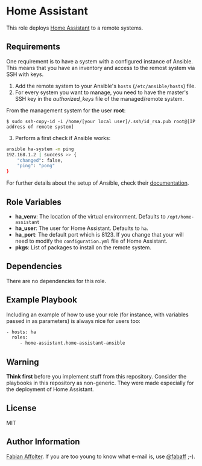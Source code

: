 Home Assistant
==============

This role deploys [Home Assistant](https://home-assistant.io/) to a remote systems.

Requirements
------------

One requirement is to have a system with a configured instance of Ansible. This means that you have an inventory and access to the remost system via SSH with keys.

1. Add the remote system to your Ansible's `hosts` (`/etc/ansible/hosts`) file.
2. For every system you want to manage, you need to have the master's SSH key in the *authorized_keys* file of the managed/remote system.

From the management system for the user **root**:

```
$ sudo ssh-copy-id -i /home/[your local user]/.ssh/id_rsa.pub root@[IP address of remote system]
```

3. Perform a first check if Ansible works:

```bash
ansible ha-system -m ping
192.168.1.2 | success >> {
    "changed": false,
    "ping": "pong"
}
```

For further details about the setup of Ansible, check their [documentation](http://docs.ansible.com/ansible/).

Role Variables
--------------

- **ha_venv**: The location of the virtual environment. Defaults to `/opt/home-assistant`
- **ha_user**: The user for Home Assistant. Defaults to `ha`.
- **ha_port**: The default port which is 8123. If you change that your will need to modify the `configuration.yml` file of Home Assistant.
- **pkgs**: List of packages to install on the remote system.


Dependencies
------------

There are no dependencies for this role.

Example Playbook
----------------

Including an example of how to use your role (for instance, with variables passed in as parameters) is always nice for users too:

```bash
- hosts: ha
  roles:
     - home-assistant.home-assistant-ansible
```

Warning
-------

**Think first** before you implement stuff from this repository. Consider the playbooks in this repository as non-generic. They were made especially for the deployment of Home Assistant.

License
-------

MIT

Author Information
------------------

[Fabian Affolter](https://github.com/fabaff). If you are too young to know what e-mail is, use [@fabaff](https://twitter.com/fabaff) ;-).

